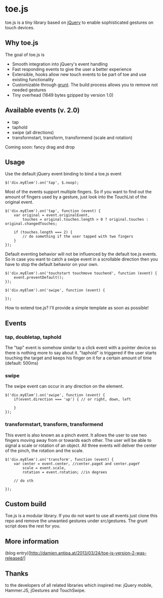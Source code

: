 # toe.js

toe.js is a tiny library based on [jQuery](http://jquery.com) to enable sophisticated gestures on touch devices.

## Why toe.js

The goal of toe.js is
* Smooth integration into jQuery's event handling
* Fast responding events to give the user a better experience
* Extensible, hooks allow new touch events to be part of toe and use existing functionality
* Customizable through [grunt](https://github.com/cowboy/grunt). The build process allows you to remove not needed gestures
* Tiny overhead (1649 bytes gzipped by version 1.0)

## Available events (v. 2.0)

* tap
* taphold
* swipe (all directions)
* transformstart, transform, transformend (scale and rotation)

Coming soon: fancy drag and drop

## Usage

Use the default jQuery event binding to bind a toe.js event
	
	$('div.myElem').on('tap', $.noop);
	
Most of the events support multiple fingers. So if you want to find out the amount of fingers used by a gesture, just look into the TouchList of the original event.

	$('div.myElem').on('tap', function (event) {
		var original = event.originalEvent,
			touches = original.touches.length > 0 ? original.touches : original.changedTouches;
		
		if (touches.length === 2) {
			// do something if the user tapped with two fingers
		}
	});
	
Default eventing behavior will not be influenced by the default toe.js events. So in case you want to catch a swipe event in a scrollable direction then you have to stop the default behavior on your own.

	$('div.myElem').on('touchstart touchmove touchend', function (event) {
		event.preventDefault();
	});

	$('div.myElem').on('swipe', function (event) {
		
	});
	
How to extend toe.js? I'll provide a simple template as soon as possible!

## Events

### tap, doubletap, taphold

The "tap" event is somehow similar to a click event with a pointer device so there is nothing more to say about it. 
"taphold" is triggered if the user starts touching the target and keeps his finger on it for a certain amount of time (default: 500ms)

### swipe

The swipe event can occur in any direction on the element. 

	$('div.myElem').on('swipe', function (event) {
		if(event.direction === 'up') { // or right, down, left
		
		}
	});
	
	
### transformstart, transform, transformend

This event is also known as a pinch event. It allows the user to use two fingers moving away from or towards each other. The user will be able to signal a scale or rotation of an object. All three events will deliver the center of the pinch, the rotation and the scale.

	$('div.myElem').on('transform', function (event) {
		var center = event.center, //center.pageX and center.pageY
			scale = event.scale,
			rotation = event.rotation; //in degrees
		
		// do sth
		
	});

## Custom build

Toe.js is a modular library. If you do not want to use all events just clone this repo and remove the unwanted gestures under src/gestures. The grunt script does the rest for you.
	
## More information
(blog entry)[http://damien.antipa.at/2013/03/24/toe-js-version-2-was-released/]

## Thanks

to the developers of all related libraries which inspired me: jQuery mobile, Hammer.JS, jGestures and TouchSwipe.
	

